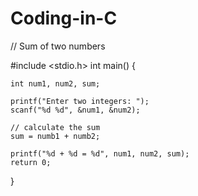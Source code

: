 # Coding-in-C


// Sum of two numbers

#include <stdio.h>
int main() {    

    int num1, num2, sum;
    
    printf("Enter two integers: ");
    scanf("%d %d", &num1, &num2);

    // calculate the sum
    sum = numb1 + numb2;      
    
    printf("%d + %d = %d", num1, num2, sum);
    return 0;
}
